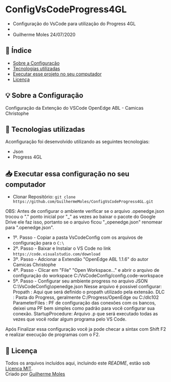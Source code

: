# ConfigVsCodeProgress4GL
* Configuração do VsCode para utilização do Progress 4GL
*
* Guilherme Moles 24/07/2020

## 📑 Índice

- [Sobre a Configuração](#-sobre-a-configuracao)
- [Tecnologias utilizadas](#-tecnologias-utilizadas)
- [Executar esse projeto no seu computador](#Executar-esse-projeto-no-seu-computador)
- [Licença](#-licença)

## 💡 Sobre a Configuração

Configuração da Extenção do VSCode OpenEdge ABL - Camicas Christophe

## 🚀 Tecnologias utilizadas

Aconfiguração foi desenvolvido utilizando as seguintes tecnologias:

- Json
- Progress 4GL

## 📥 Executar essa configuração no seu computador

- Clonar Repositório: `git clone https://github.com/GuilhermeMoles/ConfigVsCodeProgress4GL.git`

OBS: Antes de configurar o ambiente verificar se o arquivo .openedge.json trocou o "." ponto inicial por "_" 
 as vezes ao baixar o pacote do Google Drive ele faz isso, portanto se o arquivo ficou "_openedge.json" renomear para 
 ".openedge.json".

- 1º. Passo - Copiar a pasta VsCodeConfig com os arquivos de configuração para o `C:\`
- 2º. Passo - Baixar e Instalar o VS Code no link `https://code.visualstudio.com/download`
- 3º. Passo - Adcionar a Extendão "OpenEdge ABL 1.1.6" do autor Camicas Christophe
- 4º. Passo - Clicar em "File" "Open Workspace..." e abrir o arquivo de configuração do 
           workspace C:/VsCodeConfig/config.code-workspace
- 5º. Passo - Configurar seu ambiente progress no arquivo JSON C:\VsCodeConfig\openedge.json
             Nesse arquivo é possivel configurar:
	      Propath         : Aqui que será definido o propath utilizado pela extensão.
		  DLC	          : Pasta do Progress, geralmente C:/Progress/OpenEdge ou C:/dlc102
		  ParameterFiles  : PF de configuração das conexões com os bancos, deixei uma PF
                               bem simples como padrão para você configurar sua conexão.
                               StartupProcedure: Arquivo .p que será executado todas as vezes que você rodar
                               algum programa pelo VS Code.
 
 Após Finalizar essa configuração você ja pode checar a sintax com Shift F2 e realizar execução de programas com o F2.


## 📕 Licença

Todos os arquivos incluídos aqui, incluindo este _README_, estão sob [Licença MIT](./LICENSE).<br>
Criado por [Guilherme Moles](https://github.com/GuilhermeMoles)
